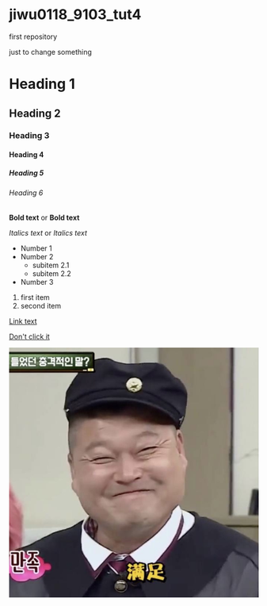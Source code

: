 # jiwu0118_9103_tut4
 first repository

 just to change something 

# Heading 1
## Heading 2
### Heading 3
#### Heading 4
##### Heading 5
###### Heading 6

**Bold text** or __Bold text__

*Italics text* or _Italics text_

- Number 1
- Number 2
  - subitem 2.1
  - subitem 2.2
- Number 3

1. first item
2. second item

[Link text](https://www.google.com)

[Don't click it](https://www.bing.com/images/search?view=detailV2&ccid=STZb8m3D&id=3950C0DE62DFB44F093D38D08AAAECF0430EE5B4&thid=OIP.STZb8m3D5cIJlyZeXOWLggHaHa&mediaurl=https%3a%2f%2fpic3.zhimg.com%2fv2-d9a82770243bb1674ea420674850d536_r.jpg%3fsource%3d1940ef5c&exph=960&expw=960&q=%e8%a1%a8%e6%83%85%e5%8c%85&simid=608008490439360467&FORM=IRPRST&ck=004899F6B9F96BCCCFB446E4215D2894&selectedIndex=2&itb=0)

![An image of ](assets/IMG_5557.jpg)